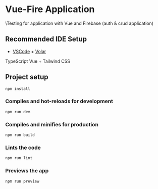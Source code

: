 # Vue-Fire Application

\\Testing for application with Vue and Firebase (auth & crud application)

## Recommended IDE Setup

- [VSCode](https://code.visualstudio.com/) + [Volar](https://marketplace.visualstudio.com/items?itemName=johnsoncodehk.volar)

TypeScript Vue + Tailwind CSS

## Project setup

```
npm install
```

### Compiles and hot-reloads for development

```
npm run dev
```

### Compiles and minifies for production

```
npm run build
```

### Lints the code

```
npm run lint
```

### Previews the app

```
npm run preview
```
